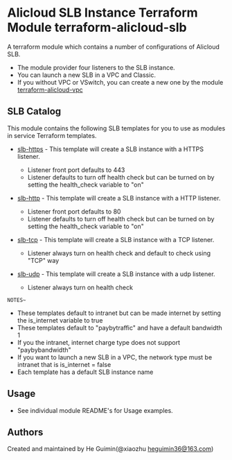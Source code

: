 Alicloud SLB Instance Terraform Module
terraform-alicloud-slb
======================================================

A terraform module which contains a number of configurations of Alicloud SLB.

- The module provider four listeners to the SLB instance.
- You can launch a new SLB in a VPC and Classic.
- If you without VPC or VSwitch, you can create a new one by the module [terraform-alicloud-vpc](https://github.com/alibaba/terraform-alicloud-vpc)


SLB Catalog
-----------

This module contains the following SLB templates for you to use as modules in service Terraform templates.

- [slb-https](https://github.com/alibaba/terraform-alicloud-slb/tree/master/slb-https) - This template will create a SLB instance with a HTTPS listener.

  - Listener front port defaults to 443
  - Listener defaults to turn off health check but can be turned on by setting the health_check variable to "on"
- [slb-http](https://github.com/alibaba/terraform-alicloud-slb/tree/master/slb-http) - This template will create a SLB instance with a HTTP listener.

  - Listener front port defaults to 80
  - Listener defaults to turn off health check but can be turned on by setting the health_check variable to "on"
- [slb-tcp](https://github.com/alibaba/terraform-alicloud-slb/tree/master/slb-tcp) - This template will create a SLB instance with a TCP listener.

  - Listener always turn on health check and default to check using "TCP" way
- [slb-udp](https://github.com/alibaba/terraform-alicloud-slb/tree/master/slb-udp) - This template will create a SLB instance with a udp listener.

  - Listener always turn on health check


`NOTES~`
* These templates default to intranet but can be made internet by setting the is_internet variable to true
* These templates default to "paybytraffic" and have a default bandwidth 1
* If you the intranet, internet charge type does not support "paybybandwidth"
* If you want to launch a new SLB in a VPC, the network type must be intranet that is is_internet = false
* Each template has a default SLB instance name



Usage
-----
- See individual module README's for Usage examples.

Authors
-------
Created and maintained by He Guimin(@xiaozhu heguimin36@163.com)